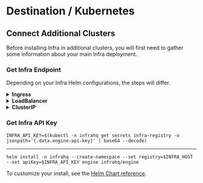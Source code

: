 # Destination / Kubernetes

## Connect Additional Clusters

Before installing Infra in additional clusters, you will first need to gather some information about your main Infra deployment.

### Get Infra Endpoint

Depending on your Infra Helm configurations, the steps will differ.

<details>
  <summary><strong>Ingress</strong></summary>

  ```
  INFRA_HOST=$(kubectl -n infrahq get ingress -l infrahq.com/component=registry -o jsonpath="{.items[].status.loadBalancer.ingress[*]['ip', 'hostname']}")
  ```
</details>

<details>
  <summary><strong>LoadBalancer</strong></summary>

  Note: It may take a few minutes for the LoadBalancer endpoint to be assigned. You can watch the status of the service with:

  ```
  kubectl -n infrahq get services -l infrahq.com/component=registry -w
  ```

  ```
  INFRA_HOST=$(kubectl -n infrahq get services -l infrahq.com/component=registry -o jsonpath="{.items[].status.loadBalancer.ingress[*]['ip', 'hostname']}")
  ```
</details>

<details>
  <summary><strong>ClusterIP</strong></summary>

  ```
  CONTAINER_PORT=$(kubectl -n infrahq get services -l infrahq.com/component=registry -o jsonpath="{.items[].spec.ports[0].port}")
  kubectl -n infrahq port-forward service/infra-registry 8080:$CONTAINER_PORT &
  INFRA_HOST='localhost:8080'
  ```
</details>

### Get Infra API Key

```
INFRA_API_KEY=$(kubectl -n infrahq get secrets infra-registry -o jsonpath='{.data.engine-api-key}' | base64 --decode)
```

---

```
helm install -n infrahq --create-namespace --set registry=$INFRA_HOST --set apiKey=$INFRA_API_KEY engine infrahq/engine
```

To customize your install, see the [Helm Chart reference](./../helm.md).

